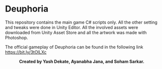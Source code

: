 # Deuphoria

This repository contains the main game C# scripts only. All the other setting and tweaks were done in Unity Editor. All the involved assets were downloaded from Unity Asset Store and all the artwork was made with Photoshop.

The official gameplay of Deuphoria can be found in the following link\
https://bit.ly/3tOlLXc

<b> <p align = "center"> Created by Yash Dekate, Ayanabha Jana, and Soham Sarkar. </p> </b>

